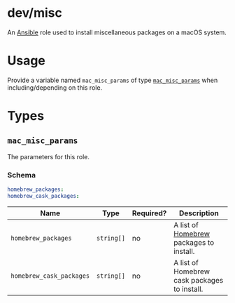 # dev/misc

An [Ansible](https://www.ansible.com) role used to install miscellaneous packages on a macOS system.

# Usage

Provide a variable named `mac_misc_params` of type [`mac_misc_params`](#mac_misc_params) when including/depending on
this role.

# Types

## `mac_misc_params`

The parameters for this role.

### Schema

```yaml
homebrew_packages:
homebrew_cask_packages:
```

| Name                     | Type       | Required? | Description                                                |
| ------------------------ | ---------- | --------- | ---------------------------------------------------------- |
| `homebrew_packages`      | `string[]` | no        | A list of [Homebrew](https://brew.sh) packages to install. |
| `homebrew_cask_packages` | `string[]` | no        | A list of Homebrew cask packages to install.               |
